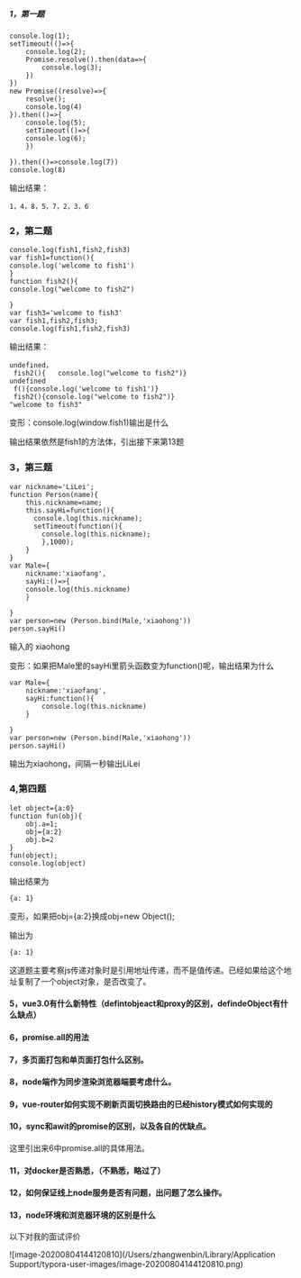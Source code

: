 ##### 1，第一题

```
console.log(1);
setTimeout(()=>{
    console.log(2);
    Promise.resolve().then(data=>{
        console.log(3);
    })
})
new Promise((resolve)=>{
    resolve();
    console.log(4)
}).then(()=>{
    console.log(5);
    setTimeout(()=>{
    console.log(6);
    })

}).then(()=>console.log(7))
console.log(8)
```

输出结果：

```
1，4，8，5，7，2，3，6
```



### 2，第二题

```
console.log(fish1,fish2,fish3)
var fish1=function(){
console.log('welcome to fish1')
}
function fish2(){
console.log("welcome to fish2")

}
var fish3='welcome to fish3'
var fish1,fish2,fish3;
console.log(fish1,fish2,fish3)
```

输出结果：

```
undefined，
 fish2(){	console.log("welcome to fish2")} 
undefined
 f(){console.log('welcome to fish1')} 
 fish2(){console.log("welcome to fish2")} 
"welcome to fish3"
```

变形：console.log(window.fish1)输出是什么

输出结果依然是fish1的方法体，引出接下来第13题

### 3，第三题

```
var nickname='LiLei';
function Person(name){
    this.nickname=name;
    this.sayHi=function(){
      console.log(this.nickname);
      setTimeout(function(){
        console.log(this.nickname);
        },1000);
    }
}
var Male={
    nickname:'xiaofang',
    sayHi:()=>{
    console.log(this.nickname)
    }

}
var person=new (Person.bind(Male,'xiaohong'))
person.sayHi()
```

输入的 xiaohong

变形：如果把Male里的sayHi里箭头函数变为function()呢，输出结果为什么

```
var Male={
    nickname:'xiaofang',
    sayHi:function(){
    	console.log(this.nickname)
    }

}
var person=new (Person.bind(Male,'xiaohong'))
person.sayHi()
```

输出为xiaohong，间隔一秒输出LiLei

### 4,第四题

```
let object={a:0}
function fun(obj){
    obj.a=1;
    obj={a:2}
    obj.b=2
}
fun(object);
console.log(object)
```

输出结果为

```
{a: 1}
```

变形，如果把obj={a:2}换成obj=new Object();

输出为

```
{a: 1}
```

这道题主要考察js传递对象时是引用地址传递，而不是值传递。已经如果给这个地址复制了一个object对象，是否改变了。

#### 5，vue3.0有什么新特性（defintobjeact和proxy的区别，defindeObject有什么缺点）

#### 6，promise.all的用法

#### 7，多页面打包和单页面打包什么区别。

#### 8，node端作为同步渲染浏览器端要考虑什么。

#### 9，vue-router如何实现不刷新页面切换路由的已经history模式如何实现的

#### 10，sync和awit的promise的区别，以及各自的优缺点。

这里引出来6中promise.all的具体用法。

#### 11，对docker是否熟悉，（不熟悉，略过了）

#### 12，如何保证线上node服务是否有问题，出问题了怎么操作。

#### 13，node环境和浏览器环境的区别是什么

以下对我的面试评价

![image-20200804144120810](/Users/zhangwenbin/Library/Application Support/typora-user-images/image-20200804144120810.png)



